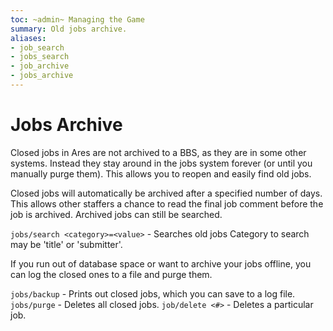 ```yaml
---
toc: ~admin~ Managing the Game
summary: Old jobs archive.
aliases:
- job_search
- jobs_search
- job_archive
- jobs_archive
---
```

# Jobs Archive

Closed jobs in Ares are not archived to a BBS, as they are in some other systems.  Instead they stay around in the jobs system forever (or until you manually purge them).  This allows you to reopen and easily find old jobs.

Closed jobs will automatically be archived after a specified number of days.  This allows other staffers a chance to read the final job comment before the job is archived.  Archived jobs can still be searched.

`jobs/search <category>=<value>` - Searches old jobs
        Category to search may be 'title' or 'submitter'.

If you run out of database space or want to archive your jobs offline, you can log the closed ones to a file and purge them.

`jobs/backup` - Prints out closed jobs, which you can save to a log file.
`jobs/purge` - Deletes all closed jobs.
`job/delete <#>` - Deletes a particular job.